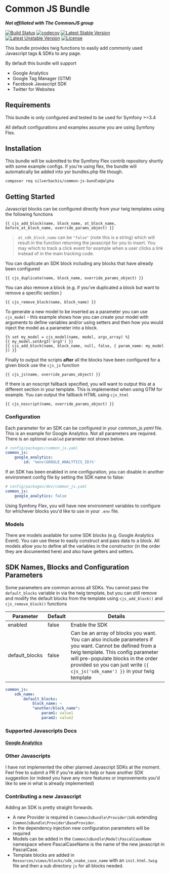 # Common JS Bundle
***Not affiliated with The CommonJS group***

[![Build Status](https://travis-ci.org/silverbackis/common-js-bundle.svg?branch=master)](https://travis-ci.org/silverbackis/common-js-bundle)
[![codecov](https://codecov.io/gh/silverbackis/common-js-bundle/branch/master/graph/badge.svg)](https://codecov.io/gh/silverbackis/common-js-bundle)
[![Latest Stable Version](https://poser.pugx.org/silverbackis/common-js-bundle/v/stable)](https://packagist.org/packages/silverbackis/common-js-bundle)
[![Latest Unstable Version](https://poser.pugx.org/silverbackis/common-js-bundle/v/unstable)](https://packagist.org/packages/silverbackis/common-js-bundle)
[![License](https://poser.pugx.org/silverbackis/common-js-bundle/license)](https://packagist.org/packages/silverbackis/common-js-bundle)

This bundle provides twig functions to easily add commonly used Javascript tags & SDKs to any page.

By default this bundle will support
- Google Analytics
- Google Tag Manager (GTM)
- Facebook Javascript SDK
- Twitter for Websites

## Requirements
This bundle is only configured and tested to be used for Symfony >=3.4

All default configurations and examples assume you are using Symfony Flex.

## Installation
This bundle will be submitted to the Symfony Flex contrib repository shortly with some example configs. If you're using flex, the bundle will automatically be added into yor bundles.php file though.
```bash
composer req silverbackis/common-js-bundle@alpha
```

## Getting Started
Javascript blocks can be configured directly from your twig templates using the following functions
```twig
{{ cjs_add_block(name, block_name, at_block_name, before_at_block_name, override_params_object) }}
```
>`at_sdk_block_name` can be `"false"` (note this is a string) which will result in the function returning the javascript for you to insert. You may which to track a click event for example when a user clicks a link instead of in the main tracking code.

You can duplicate an SDK block including any blocks that have already been configured
```twig
{{ cjs_duplicate(name, block_name, override_params_object) }}
```

You can also remove a block (e.g. if you've duplicated a block but want to remove a specific section )
```twig
{{ cjs_remove_block(name, block_name) }}
```

To generate a new model to be inserted as a parameter you can use `cjs_model` - this example shows how you can create your model with arguments to define variables and/or using setters and then how you would inject the model as a parameter into a block.
```twig
{% set my_model = cjs_model(name, model, args_array) %}
{{ my_model.setArg3('arg3') }}
{{ cjs_add_block(name, block_name, null, false, { param_name: my_model }) }}
```

Finally to output the scripts **after** all the blocks have been configured for a given block use the `cjs_js` function
```twig
{{ cjs_js(name, override_params_object) }}
```

If there is an noscript fallback specified, you will want to output this at a different section in your template. This is implemented when using GTM for example. Yuu can output the fallback HTML using `cjs_html`
```twig
{{ cjs_noscript(name, override_params_object) }}
```

### Configuration
Each parameter for an SDK can be configured in your *common_js.yaml* file. This is an example for Google Analytics. Not all parameters are required. There is an optional `enabled` parameter not shown below.
```yaml
# config/packages/common_js.yaml
common_js:
    google_analytics:
        id: '%env(GOOGLE_ANALYTICS_ID)%'
```

If an SDK has been enabled in one configuration, you can disable in another environment config file by setting the SDK name to false:
```yaml
# config/packages/dev/common_js.yaml
common_js:
    google_analytics: false
```

Using Symfony Flex, you will have new environment variables to configure for whichever blocks you'd like to use in your `.env` file.

### Models
There are models available for some SDK blocks (e.g. Google Analytics Event). You can use these to easily construct and pass data to a block. All models allow you to define all the variables in the constructor (in the order they are documented here) and also have getters and setters.

## SDK Names, Blocks and Configuration Parameters
Some parameters are common across all SDKs. You cannot pass the `default_blocks` variable in via the twig template, but you can still remove and modify the default blocks from the template using `cjs_add_block()` and `cjs_remove_block()` functions

| Parameter | Default | Details |
| --- | --- | --- |
| enabled | false | Enable the SDK |
| default_blocks | false | Can be an array of blocks you want. You can also include parameters if you want. Cannot be defined from a twig template. This config parameter will pre-populate blocks in the order provided so you can just write `{{ cjs_js('sdk_name') }}` in your twig template |

```yaml
common_js:
    sdk_name:
        default_blocks:
            block_name: ~
            "another/block_name":
                param1: value1
                param2: value2
```

### Supported Javascripts Docs
#### [Google Analytics](Docs/GoogleAnalytics.md)

### Other Javascripts
I have not implemented the other planned Javascript SDKs at the moment. Feel free to submit a PR if you're able to help or have another SDK suggestion (or indeed you have any more features or improvements you'd like to see in what is already implemented)

### Contributing a new Javascript
Adding an SDK is pretty straight forwards.
- A new Provider is required in `CommonJsBundle\Provider\Sdk` extending `CommonJsBundle\Provider\BaseProvider`.
- In the dependency injection new configuration parameters will be required
- Models can be added in the `CommonJsBundle\Model\PascalCaseName` namespace where PascalCaseName is the name of the new javascript in PascalCase.
- Template blocks are added in `Resources/views/blocks/sdk_snake_case_name` with an `init.html.twig` file and then a sub directory `js` for all blocks needed.
